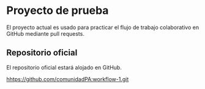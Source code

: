 # Proyecto de prueba

El proyecto actual es usado para practicar el flujo de trabajo colaborativo en GitHub mediante pull requests.

## Repositorio oficial

El repositorio oficial estará alojado en GitHub.

<hhtps://github.com/comunidadPA:workflow-1.git>

